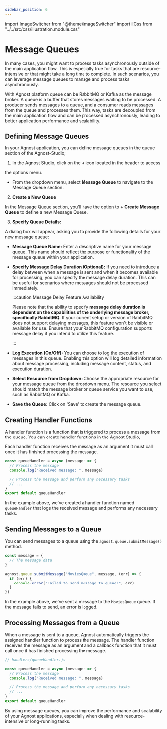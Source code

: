 ```yaml
---
sidebar_position: 6
---
```


import ImageSwitcher from "@theme/ImageSwitcher"
import ilCss from "../../src/css/illustration.module.css"

# Message Queues

In many cases, you might want to process tasks asynchronously outside of the
main application flow. This is especially true for tasks that are
resource-intensive or that might take a long time to complete. In such
scenarios, you can leverage message queues to manage and process tasks
asynchronously.

With Agnost platform queue can be RabbitMQ or Kafka as the message broker. A
queue is a buffer that stores messages waiting to be processed. A producer sends
messages to a queue, and a consumer reads messages from the queue and processes
them. This way, tasks are decoupled from the main application flow and can be
processed asynchronously, leading to better application performance and
scalability.

## Defining Message Queues

In your Agnost application, you can define message queues in the queue section
of the Agnost-Studio;

1. In the Agnost Studio, click on the **+** icon located in the header to access

the options menu.

- From the dropdown menu, select **Message Queue** to navigate to the Message
  Queue section.

<ImageSwitcher
  lightImageSrc="/img/docs/application-development/new-mq-l.png?text=LightMode"
  darkImageSrc="/img/docs/application-development/new-mq.png?text=DarkMode"
  className={ilCss.illustration__md}
  width={820}
/>

2. **Create a New Queue**

In the Message Queue section, you'll have the option to **+ Create Message
Queue** to define a new Message Queue.

<ImageSwitcher
  lightImageSrc="/img/docs/application-development/create-message-queue-l.png?text=LightMode"
  darkImageSrc="/img/docs/application-development/create-message-queue.png?text=DarkMode"
  className={ilCss.illustration__md}
  width={820}
/>

3. **Specify Queue Details:**

A dialog box will appear, asking you to provide the following details for your
new message queue:

- **Message Queue Name:** Enter a descriptive name for your message queue. This
  name should reflect the purpose or functionality of the message queue within
  your application.

- **Specify Message Delay Duration (Optional):** If you need to introduce a
  delay between when a message is sent and when it becomes available for
  processing, you can specify the message delay duration. This can be useful for
  scenarios where messages should not be processed immediately.

  :::caution Message Delay Feature Availability

  Please note that the ability to specify **message delay duration is dependent
  on the capabilities of the underlying message broker, specifically RabbitMQ.**
  If your current setup or version of RabbitMQ does not support delaying
  messages, this feature won't be visible or available for use. Ensure that your
  RabbitMQ configuration supports message delay if you intend to utilize this
  feature.

  :::

- **Log Execution (On/Off):** You can choose to log the execution of messages in
  this queue. Enabling this option will log detailed information about message
  processing, including message content, status, and execution duration.

- **Select Resource from Dropdown:** Choose the appropriate resource for your
  message queue from the dropdown menu. The resource you select should match the
  message broker or queue service you want to use, such as RabbitMQ or Kafka.

- **Save the Queue:** Click on 'Save' to create the message queue.

<ImageSwitcher
  lightImageSrc="/img/docs/application-development/mq-details-l.png?text=LightMode"
  darkImageSrc="/img/docs/application-development/mq-details.png?text=DarkMode"
  className={ilCss.illustration__md}
  width={480}
/>

## Creating Handler Functions

A handler function is a function that is triggered to process a message from the
queue. You can create handler functions in the Agnost Studio;

<ImageSwitcher
  lightImageSrc="/img/docs/application-development/queue-handler-l.png?text=LightMode"
  darkImageSrc="/img/docs/application-development/queue-handler.png?text=DarkMode"
  className={ilCss.illustration__md}
  width={820}
/>

Each handler function receives the message as an argument it must call once it
has finished processing the message.

```javascript
const queueHandler = async (message) => {
  // Process the message
  console.log("Received message: ", message)

  // Process the message and perform any necessary tasks
  // ...
}
export default queueHandler
```

In the example above, we've created a handler function named `queueHandler` that
logs the received message and performs any necessary tasks.

## Sending Messages to a Queue

You can send messages to a queue using the `agnost.queue.submitMessage()`
method.

```javascript
const message = {
  // The message data
}

agnost.queue.submitMessage("MoviesQueue", message, (err) => {
  if (err) {
    console.error("Failed to send message to queue:", err)
  }
})
```

In the example above, we've sent a message to the `MoviesQueue` queue. If the
message fails to send, an error is logged.

## Processing Messages from a Queue

When a message is sent to a queue, Agnost automatically triggers the assigned
handler function to process the message. The handler function receives the
message as an argument and a callback function that it must call once it has
finished processing the message.

```javascript
// handlers/queueHandler.js

const queueHandler = async (message) => {
  // Process the message
  console.log("Received message: ", message)

  // Process the message and perform any necessary tasks
  // ...
}
export default queueHandler
```

By using message queues, you can improve the performance and scalability of your
Agnost applications, especially when dealing with resource-intensive or
long-running tasks.
